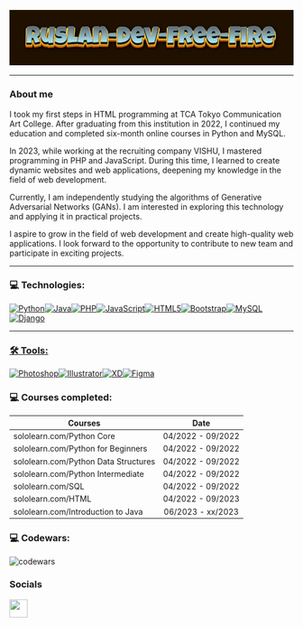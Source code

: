 [![Header](https://github.com/Ruslan-dev-Free-Fire/Ruslan-dev-Free-Fire/blob/main/Images/Ruslan-dev-Free-Fire-24-09-2023.gif)](https://www.linkedin.com/in/ruslan-vdovikin-050369155/)

---

### About me
I took my first steps in HTML programming at TCA Tokyo Communication Art College. After graduating from this institution in 2022, I continued my education and completed six-month online courses in Python and MySQL.

In 2023, while working at the recruiting company VISHU, I mastered programming in PHP and JavaScript. During this time, I learned to create dynamic websites and web applications, deepening my knowledge in the field of web development.

Currently, I am independently studying the algorithms of Generative Adversarial Networks (GANs). I am interested in exploring this technology and applying it in practical projects.

I aspire to grow in the field of web development and create high-quality web applications. I look forward to the opportunity to contribute to new team and participate in exciting projects.

---

### 💻 Technologies:

<div>
<a href="https://www.python.org/" target="_blank" rel="noreferrer"><img src="https://raw.githubusercontent.com/danielcranney/readme-generator/main/public/icons/skills/python-colored.svg" width="36" height="36" alt="Python" /><a href="https://www.oracle.com/java/" target="_blank" rel="noreferrer"><img src="https://raw.githubusercontent.com/danielcranney/readme-generator/main/public/icons/skills/java-colored.svg" width="36" height="36" alt="Java" /></a></a><a href="https://www.php.net/" target="_blank" rel="noreferrer"><img src="https://raw.githubusercontent.com/danielcranney/readme-generator/main/public/icons/skills/php-colored.svg" width="36" height="36" alt="PHP" /></a><a href="https://developer.mozilla.org/en-US/docs/Web/JavaScript" target="_blank" rel="noreferrer"><img src="https://raw.githubusercontent.com/danielcranney/readme-generator/main/public/icons/skills/javascript-colored.svg" width="36" height="36" alt="JavaScript" /></a><a href="https://developer.mozilla.org/en-US/docs/Glossary/HTML5" target="_blank" rel="noreferrer"><img src="https://raw.githubusercontent.com/danielcranney/readme-generator/main/public/icons/skills/html5-colored.svg" width="36" height="36" alt="HTML5" /></a><a href="https://getbootstrap.com/" target="_blank" rel="noreferrer"><img src="https://raw.githubusercontent.com/danielcranney/readme-generator/main/public/icons/skills/bootstrap-colored.svg" width="36" height="36" alt="Bootstrap" /></a><a href="https://www.mysql.com/" target="_blank" rel="noreferrer"><img src="https://raw.githubusercontent.com/danielcranney/readme-generator/main/public/icons/skills/mysql-colored.svg" width="36" height="36" alt="MySQL" />
</a><a href="https://www.djangoproject.com/" target="_blank" rel="noreferrer"><img src="https://raw.githubusercontent.com/danielcranney/readme-generator/main/public/icons/skills/django-colored.svg" width="36" height="36" alt="Django" />
</div>

---

### 🛠 Tools:

<div>
</a><a href="https://www.adobe.com/uk/products/photoshop.html" target="_blank" rel="noreferrer"><img src="https://raw.githubusercontent.com/danielcranney/readme-generator/main/public/icons/skills/photoshop-colored.svg" width="36" height="36" alt="Photoshop" /></a><a href="https://www.adobe.com/uk/products/illustrator.html" target="_blank" rel="noreferrer"><img src="https://raw.githubusercontent.com/danielcranney/readme-generator/main/public/icons/skills/illustrator-colored.svg" width="36" height="36" alt="Illustrator" /></a><a href="https://www.adobe.com/uk/products/xd.html" target="_blank" rel="noreferrer"><img src="https://raw.githubusercontent.com/danielcranney/readme-generator/main/public/icons/skills/xd-colored.svg" width="36" height="36" alt="XD" /></a><a href="https://www.figma.com/" target="_blank" rel="noreferrer"><img src="https://raw.githubusercontent.com/danielcranney/readme-generator/main/public/icons/skills/figma-colored.svg" width="36" height="36" alt="Figma" /></a>
</div>

### 💻 Courses completed:

| Courses                                                           | Date              |
| ----------------------------------------------------------------| :---------------: |
| sololearn.com/Python Core                                       | 04/2022 - 09/2022 |
| sololearn.com/Python for Beginners                              | 04/2022 - 09/2022 |
| sololearn.com/Python Data Structures                            | 04/2022 - 09/2022 |
| sololearn.com/Python Intermediate                               | 04/2022 - 09/2022 |
| sololearn.com/SQL                                               | 04/2022 - 09/2022 |
| sololearn.com/HTML                                              | 04/2022 - 09/2023 |
| sololearn.com/Introduction to Java                              | 06/2023 - xx/2023 |


### 💻 Codewars:

![codewars](https://www.codewars.com/users/Ruslan-dev-Free-Fire/badges/large)

### Socials

<p align="left"> <a href="https://www.linkedin.com/in/ruslan-vdovikin-050369155/" target="_blank" rel="noreferrer"> <picture> <source media="(prefers-color-scheme: dark)" srcset="https://raw.githubusercontent.com/danielcranney/readme-generator/main/public/icons/socials/linkedin-dark.svg" /> <source media="(prefers-color-scheme: light)" srcset="https://raw.githubusercontent.com/danielcranney/readme-generator/main/public/icons/socials/linkedin.svg" /> <img src="https://raw.githubusercontent.com/danielcranney/readme-generator/main/public/icons/socials/linkedin.svg" width="32" height="32" /> </picture> </a></p>
